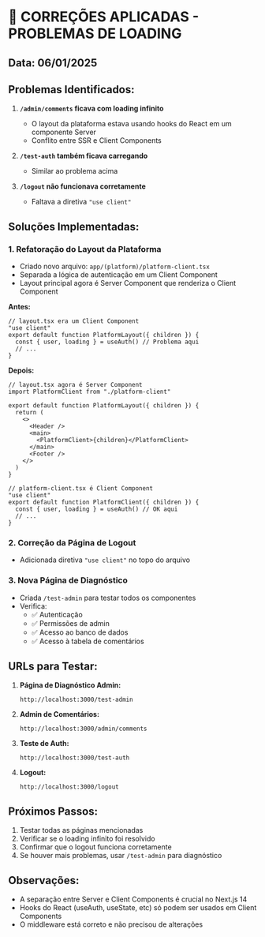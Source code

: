 # 🔧 CORREÇÕES APLICADAS - PROBLEMAS DE LOADING

## Data: 06/01/2025

## Problemas Identificados:

1. **`/admin/comments` ficava com loading infinito**
   - O layout da plataforma estava usando hooks do React em um componente Server
   - Conflito entre SSR e Client Components

2. **`/test-auth` também ficava carregando**
   - Similar ao problema acima

3. **`/logout` não funcionava corretamente**
   - Faltava a diretiva `"use client"`

## Soluções Implementadas:

### 1. Refatoração do Layout da Plataforma
- Criado novo arquivo: `app/(platform)/platform-client.tsx`
- Separada a lógica de autenticação em um Client Component
- Layout principal agora é Server Component que renderiza o Client Component

**Antes:**
```tsx
// layout.tsx era um Client Component
"use client"
export default function PlatformLayout({ children }) {
  const { user, loading } = useAuth() // Problema aqui
  // ...
}
```

**Depois:**
```tsx
// layout.tsx agora é Server Component
import PlatformClient from "./platform-client"

export default function PlatformLayout({ children }) {
  return (
    <>
      <Header />
      <main>
        <PlatformClient>{children}</PlatformClient>
      </main>
      <Footer />
    </>
  )
}

// platform-client.tsx é Client Component
"use client"
export default function PlatformClient({ children }) {
  const { user, loading } = useAuth() // OK aqui
  // ...
}
```

### 2. Correção da Página de Logout
- Adicionada diretiva `"use client"` no topo do arquivo

### 3. Nova Página de Diagnóstico
- Criada `/test-admin` para testar todos os componentes
- Verifica:
  - ✅ Autenticação
  - ✅ Permissões de admin
  - ✅ Acesso ao banco de dados
  - ✅ Acesso à tabela de comentários

## URLs para Testar:

1. **Página de Diagnóstico Admin:**
   ```
   http://localhost:3000/test-admin
   ```

2. **Admin de Comentários:**
   ```
   http://localhost:3000/admin/comments
   ```

3. **Teste de Auth:**
   ```
   http://localhost:3000/test-auth
   ```

4. **Logout:**
   ```
   http://localhost:3000/logout
   ```

## Próximos Passos:

1. Testar todas as páginas mencionadas
2. Verificar se o loading infinito foi resolvido
3. Confirmar que o logout funciona corretamente
4. Se houver mais problemas, usar `/test-admin` para diagnóstico

## Observações:

- A separação entre Server e Client Components é crucial no Next.js 14
- Hooks do React (useAuth, useState, etc) só podem ser usados em Client Components
- O middleware está correto e não precisou de alterações
